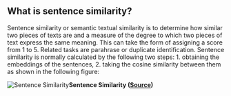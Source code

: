 
## What is sentence similarity?

Sentence similarity or semantic textual similarity is to determine how similar two pieces of texts are and a measure of the degree to which two pieces of text express the same meaning. This can take the form of assigning a score from 1 to 5. Related tasks are parahrase or duplicate identification. Sentence similarity is normally calculated by the following two steps: 1. obtaining the embeddings of the sentences, 2. taking the cosine similarity between them as shown in the following figure:

![Sentence Similarity](https://nlpbp.blob.core.windows.net/images/example-similarity.png)**Sentence Similarity ([Source](https://tfhub.dev/google/universal-sentence-encoder/1))**